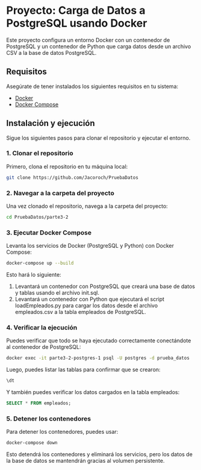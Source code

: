 # Proyecto: Carga de Datos a PostgreSQL usando Docker

Este proyecto configura un entorno Docker con un contenedor de PostgreSQL y un contenedor de Python que carga datos desde un archivo CSV a la base de datos PostgreSQL.

## Requisitos

Asegúrate de tener instalados los siguientes requisitos en tu sistema:

- [Docker](https://www.docker.com/get-started)
- [Docker Compose](https://docs.docker.com/compose/install/)

## Instalación y ejecución

Sigue los siguientes pasos para clonar el repositorio y ejecutar el entorno.

### 1. Clonar el repositorio

Primero, clona el repositorio en tu máquina local:

```bash
git clone https://github.com/Jacoroch/PruebaDatos
```
### 2. Navegar a la carpeta del proyecto

Una vez clonado el repositorio, navega a la carpeta del proyecto:
```bash
cd PruebaDatos/parte3-2
```
### 3. Ejecutar Docker Compose

Levanta los servicios de Docker (PostgreSQL y Python) con Docker Compose:
```bash
docker-compose up --build
```

Esto hará lo siguiente:

1. Levantará un contenedor con PostgreSQL que creará una base de datos y tablas usando el archivo init.sql.
2. Levantará un contenedor con Python que ejecutará el script loadEmpleados.py para cargar los datos desde el archivo empleados.csv a la tabla empleados de PostgreSQL.

### 4. Verificar la ejecución
Puedes verificar que todo se haya ejecutado correctamente conectándote al contenedor de PostgreSQL:
```bash
docker exec -it parte3-2-postgres-1 psql -U postgres -d prueba_datos
```
Luego, puedes listar las tablas para confirmar que se crearon:
```sql
\dt
```

Y también puedes verificar los datos cargados en la tabla empleados:
```sql
SELECT * FROM empleados;
```
### 5. Detener los contenedores
Para detener los contenedores, puedes usar:
```bash
docker-compose down
```
Esto detendrá los contenedores y eliminará los servicios, pero los datos de la base de datos se mantendrán gracias al volumen persistente.